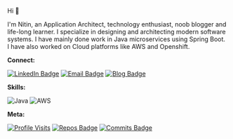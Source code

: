 Hi 👋

I'm Nitin, an Application Architect, technology enthusiast, noob blogger and life-long learner. I specialize in designing and architecting modern software systems. I have mainly done work in Java microservices using Spring Boot. I have also worked on Cloud platforms like AWS and Openshift.

**Connect:**

[![LinkedIn Badge](https://img.shields.io/badge/LinkedIn-Profile-blue?style=for-the-badge&logo=linkedin)](https://www.linkedin.com/in/nitinratnakaran/)
[![Email Badge](https://img.shields.io/badge/Email-nitin.ratnakaran@gmail.com-blue?style=for-the-badge&logo=mail.ru)](mailto:nitin.ratnakaran@gmail.com)
[![Blog Badge](https://img.shields.io/badge/Blog-Tech%20Bytez-blue?style=for-the-badge&logo=microsoftacademic)](https://nitin-ratnakaran.github.io/)


**Skills:**

![Java](https://img.shields.io/badge/-Java-informational?style=for-the-badge&logo=java&logoColor=white&color=5382a1)
![AWS](https://img.shields.io/badge/-AWS-informational?style=for-the-badge&logo=amazonaws&logoColor=black&color=ff9900)


**Meta:**

[![Profile Visits](https://badges.pufler.dev/visits/nitin-ratnakaran/nitin-ratnakaran)](https://github.com/nitin-ratnakaran/)
[![Repos Badge](https://badges.pufler.dev/repos/nitin-ratnakaran)](https://github.com/nitin-ratnakaran/)
[![Commits Badge](https://badges.pufler.dev/commits/monthly/nitin-ratnakaran)](https://github.com/nitin-ratnakaran/)

<!---
nitin-ratnakaran/nitin-ratnakaran is a ✨ special ✨ repository because its `README.md` (this file) appears on your GitHub profile.
You can click the Preview link to take a look at your changes.
--->
